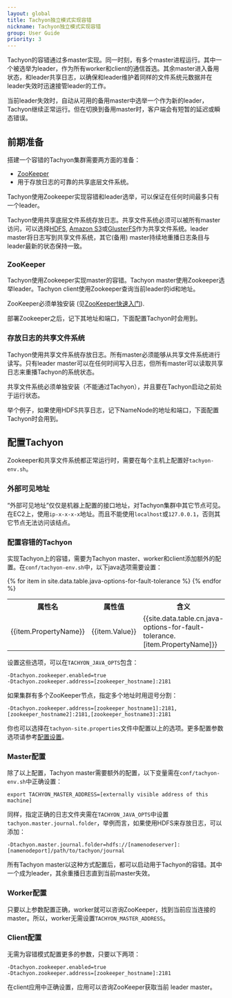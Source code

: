 ```yaml
---
layout: global
title: Tachyon独立模式实现容错
nickname: Tachyon独立模式实现容错
group: User Guide
priority: 3
---
```


Tachyon的容错通过多master实现。同一时刻，有多个master进程运行。其中一个被选举为leader，作为所有worker和client的通信首选。其余master进入备用状态，和leader共享日志，以确保和leader维护着同样的文件系统元数据并在leader失效时迅速接管leader的工作。

当前leader失效时，自动从可用的备用master中选举一个作为新的leader，Tachyon继续正常运行。但在切换到备用master时，客户端会有短暂的延迟或瞬态错误。

## 前期准备

搭建一个容错的Tachyon集群需要两方面的准备：

* [ZooKeeper](http://zookeeper.apache.org/)
* 用于存放日志的可靠的共享底层文件系统。

Tachyon使用Zookeeper实现容错和leader选举，可以保证在任何时间最多只有一个leader。

Tachyon使用共享底层文件系统存放日志。共享文件系统必须可以被所有master访问，可以选择[HDFS](Configuring-Tachyon-with-HDFS.html), [Amazon S3](Configuring-Tachyon-with-S3.html)或[GlusterFS](Configuring-Tachyon-with-GlusterFS.html)作为共享文件系统。leader master将日志写到共享文件系统，其它(备用) master持续地重播日志条目与leader最新的状态保持一致。

### ZooKeeper

Tachyon使用Zookeeper实现master的容错。Tachyon master使用Zookeeper选举leader。Tachyon client使用Zookeeper查询当前leader的id和地址。

ZooKeeper必须单独安装
(见[ZooKeeper快速入门](http://zookeeper.apache.org/doc/r3.4.5/zookeeperStarted.html)).

部署Zookeeper之后，记下其地址和端口，下面配置Tachyon时会用到。

### 存放日志的共享文件系统

Tachyon使用共享文件系统存放日志。所有master必须能够从共享文件系统进行读写。只有leader master可以在任何时间写入日志，但所有master可以读取共享日志来重播Tachyon的系统状态。

共享文件系统必须单独安装（不能通过Tachyon），并且要在Tachyon启动之前处于运行状态。

举个例子，如果使用HDFS共享日志，记下NameNode的地址和端口，下面配置Tachyon时会用到。

## 配置Tachyon
Zookeeper和共享文件系统都正常运行时，需要在每个主机上配置好`tachyon-env.sh`。

### 外部可见地址

“外部可见地址”仅仅是机器上配置的接口地址，对Tachyon集群中其它节点可见。在EC2上，使用`ip-x-x-x-x`地址。而且不能使用`localhost`或`127.0.0.1`，否则其它节点无法访问该结点。

### 配置容错的Tachyon

实现Tachyon上的容错，需要为Tachyon master、worker和client添加额外的配置。在`conf/tachyon-env.sh`中，以下java选项需要设置：

<table class="table">
<tr><th>属性名</th><th>属性值</th><th>含义</th></tr>
{% for item in site.data.table.java-options-for-fault-tolerance %}
<tr>
  <td>{{item.PropertyName}}</td>
  <td>{{item.Value}}</td>
  <td>{{site.data.table.cn.java-options-for-fault-tolerance.[item.PropertyName]}}</td>
</tr>
{% endfor %}
</table>

设置这些选项，可以在`TACHYON_JAVA_OPTS`包含：

    -Dtachyon.zookeeper.enabled=true
    -Dtachyon.zookeeper.address=[zookeeper_hostname]:2181

如果集群有多个ZooKeeper节点，指定多个地址时用逗号分割：

    -Dtachyon.zookeeper.address=[zookeeper_hostname1]:2181,[zookeeper_hostname2]:2181,[zookeeper_hostname3]:2181

你也可以选择在`tachyon-site.properties`文件中配置以上的选项。更多配置参数选项请参考[配置设置](Configuration-Settings.html)。

### Master配置

除了以上配置，Tachyon master需要额外的配置，以下变量需在`conf/tachyon-env.sh`中正确设置：

    export TACHYON_MASTER_ADDRESS=[externally visible address of this machine]

同样，指定正确的日志文件夹需在`TACHYON_JAVA_OPTS`中设置`tachyon.master.journal.folder`，举例而言，如果使用HDFS来存放日志，可以添加：

    -Dtachyon.master.journal.folder=hdfs://[namenodeserver]:[namenodeport]/path/to/tachyon/journal

所有Tachyon master以这种方式配置后，都可以启动用于Tachyon的容错。其中一个成为leader，其余重播日志直到当前master失效。

### Worker配置

只要以上参数配置正确，worker就可以咨询ZooKeeper，找到当前应当连接的master。所以，worker无需设置`TACHYON_MASTER_ADDRESS`。

### Client配置

无需为容错模式配置更多的参数，只要以下两项：

    -Dtachyon.zookeeper.enabled=true
    -Dtachyon.zookeeper.address=[zookeeper_hostname]:2181

在client应用中正确设置，应用可以咨询ZooKeeper获取当前 leader master。
